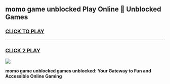 
## momo game unblocked Play Online 👋 Unblocked Games
<h3>
<a href="https://premium.freeplayer.one?title=momo_game_unblocked&ref=19F">CLICK TO PLAY</a></h3>
<hr>

<h3>
<a href="https://premium.freeplayer.one?title=momo_game_unblocked&ref=19F">CLICK 2 PLAY</a>
  
</h3>

<a href="https://premium.freeplayer.one?title=momo_game_unblocked&ref=19F"><img src="https://clearcache.store/games.png"></a>


**momo game unblocked games unblocked: Your Gateway to Fun and Accessible Online Gaming**

